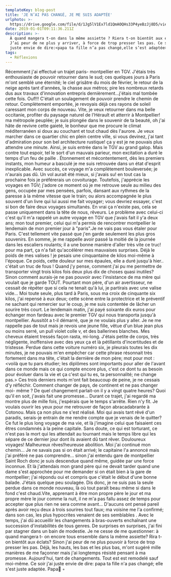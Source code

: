 ```yaml
---
templateKey: blog-post
title: 'JE N’AI PAS CHANGÉ, JE ME SUIS ADAPTÉE'
urlphoto: >-
  https://drive.google.com/file/d/1Jg5lV1Ex7ld1QmAOQHs33P4yeBzJj8D5/view?usp=drivesdk
date: 2019-01-01T09:11:36.211Z
description: >-
  À quand mangera t-on dans la même assiette ? Riera t-on bientôt aux éclats ?
  J’ai peur de ne plus y arriver, à force de trop presser les pas. Ce soir, j’ai
  juste envie de dire:<papa ta fille n’a pas changé,elle s’est adaptée>.
tags:
  - Réflexions
---
```

Récemment j'ai effectué un trajet paris- montpellier en TGV. J'étais très enthousiaste de pouvoir retourner dans le sud; ces quelques jours à Paris m'ont semblé une éternité; le ciel grisâtre du mois de février, le retour de la neige après tant d'années, la chasse aux métros; pire les nombreux retards dus aux travaux d'innovation entrepris dernièrement...j'étais mal tombée cette fois. Ouf!!! C'était un soulagement de pouvoir prendre le chemin de retour. Complètement emportée, je revoyais déjà ces rayons de soleil caressant mon corps de nouveau. Vite, je veux retourner dans ma belle occitanie, profiter du paysage naturel de l'Hérault et atterrir à Montpellier! ma métropole peuplée; je suis plongée dans le souvenir de ta beauté, oh j'ai hâte de revivre cette gaieté, le bonheur que me procure le climat méditerranéen si doux au couchant et tout chaud dès l'aurore. Je veux marcher dans ce quartier chic en plein centre ville, si vous devinez, j'ai tant d'admiration pour son bel architecture rustique! ça y est je ne pouvais plus attendre une minute. Ainsi, je suis entrée dans le TGV au grand galop. Mais contre tout espoir, tel le sort d'un mauvais parieur, mon excitation a duré le temps d'un feu de paille . Étonnement et mécontentement, dès les premiers instants, mon humeur a basculé je me suis retrouvée dans un état d'esprit inexplicable. Avec succès, ce voyage m'a complètement bouleversée; je n'aurais pas dû. Un vol aurait été mieux, si j'avais su! en tout cas la prochaine fois je préférerais un covoiturage. Toutefois, j'apprécie les voyages en TGV; j'adore ce moment où je me retrouve seule au milieu des gens, occupée par mes pensées, parfois, dansant aux rythmes de la paresse à la même vitesse que le train; ou alors accompagnée le plus souvent d'un livre qui lui aussi me fait voyager; vous devriez essayer, c'est si bon de faire deux voyages simultanés. En vrai ça n'existe pas, cela se passe uniquement dans la tête de nous, rêveurs. Le problème avec celui-ci c'est qu'il m'a rappelé un autre voyage en TGV que j'avais fait il y'a deux ans; mon tout premier, celui qui m'a permis de rencontrer montpellier le lendemain de mon premier jour à "paris".Je ne vais pas vous étaler pour Paris. C'est tellement vite passé que j'en garde seulement les plus gros souvenirs. En somme, je me rappelle avoir passé la moitié de la journée dans les escaliers roulants; il a une bonne manière d'aller très vite ce truc! pour ma part, ça n'a fait qu'accélérer mes mauvaises surprises. Déjà le poids de mes valises ! je pesais une cinquantaine de kilos moi-même à l'époque. Ce poids, cette douleur sur mes épaules, elle a duré jusqu'à hier.. c'était un truc de fous ! Quand j'y pense, comment j'ai pu me permettre de transporter vingt trois kilos fois deux plus dix de choses quasi inutiles? Sinon comment aurais-je ne pas pouvoir avec l'insistance de ma mère qui voulait que je garde TOUT. Pourtant mon père, d'un air avertisseur, ne cessait de répéter que si cela ne tenait qu'à lui, je partirais avec une valise vide... Moi toute seule, plus tard à Paris, sous ma croix de cinquante six kilos, j'ai repensé à eux deux; cette scène entre la protectrice et le préventif ne sachant qui remercier sur le coup, je me suis contentée de lâcher un sourire très court. Le lendemain matin, j'ai payé soixante dix euros pour échanger mon fardeau avec le premier TGV qui nous transporta jusqu'à montpellier. Aussitôt a t-il démarré, que je ne voulais plus y aller. Je ne me rappelle pas de tout mais je revois une jeune fille, vêtue d'un blue jean plus ou moins serré, un pull violet colle v, et des ballerines blanches. Mes cheveux étaient tressés façon rasta, mi-long. J'étais petite de corps, très négligente, inoffensive avec des yeux ça et là pétillants d'incertitudes et de tristesse. Perdue dans cette voiture numéro six, je pleurais toutes les dix minutes, je ne pouvais m'en empêcher car cette phrase résonnait très fortement dans ma tête, c'était la dernière de mon père; mot pour mot :<voilà que tu pars étudier; les diplômes sont importants pour aller de l'avant dans ce monde mais ce qui compte encore plus, c'est ce dont tu as besoin pour évoluer dans la vie et ça c'est qui tu es, ta personnalité; ne change pas.> Ces trois derniers mots m'ont fait beaucoup de peine, je ne cessais d'y réfléchir. Comment changer de pays, de continent et ne pas changer moi- même ? De quel changement parlait-on il y a vingt quatre heures? Quoi qu'il en soit, j'avais fait une promesse... Durant ce trajet, j'ai regardé ma montre plus de mille fois, j'espérais que le temps s'arrête. Rien n'y fit. Je voulais ouvrir les yeux pour me retrouver de façon abracadabrante à Cotonou. Mais ça non plus ne s'est réalisé. Moi qui avais tant rêvé d'un paradis, serais-je entrain de me rendre compte que je venais de le quitter? Ce fut le plus long voyage de ma vie, et là j'imagine celui que faisaient ces êtres condamnés à la peine capitale. Sans doute, ce qui est torturant, ce n'est pas la mort qui les attendait au tournant mais le temps libre qui les sépare de ce dernier jour dont ils avaient dû tant rêver. Douloureux voyages! Malheureux rêves!heureuse abolition. Moi j'ai continué mon chemin... Je ne savais pas si on était arrivé; le capitaine l'a annoncé mais j'ai préféré ne pas comprendre... sinon j'ai entendu gare de montpellier Saint Roch donc je suis descendue quand même, guidée par une force inconnue. Et là j'attendais mon grand père qui ne devait tarder quand une dame s'est approchée pour me demander si on était bien à la gare de montpellier; j'ai répondu oui et compris que c'était le début d'une bonne balade. J'étais quelque peu soulagée. Dis donc, je ne suis pas la seule perdue dans ce monde nouveau, là où tout paraît beau même si dans le fond c'est chaud.Vite, apprenant à être mon propre père le jour et ma propre mère le jour comme la nuit, il ne m'a pas fallu assez de temps pour accepter que plus rien ne sera comme avant... D'aucuns ont pensé pareil après avoir reçu deux à trois sourires tout faux; ma voisine me l'a confirmé; dans son cas, les plus hypocrites venaient de ses semblables . Avec le temps, j'ai dû accueillir les changements à bras-ouverts enchaînant une succession d'instabilités de tous genres. De surprises en surprises, j'ai fini par stagner dans un bain de modestie. Je ne cesse de me questionner: à quand mangera t- on encore tous ensemble dans la même assiette? Rira t-on bientôt aux éclats? Sinon j'ai peur de ne plus pouvoir à force de trop presser les pas. Déjà, les hauts, les bas et les plus bas, m'ont sugéré mille manières de me façonner mais j'ai longtemps résisté pensant à ma promesse. Aujourd'hui, tant de changements. Tout est est remodelé sauf moi-même. Ce soir j'ai juste envie de dire: papa ta fille n'a pas changé; elle s'est juste adaptée. Papa💙 ◦
